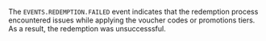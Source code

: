 The `EVENTS.REDEMPTION.FAILED` event indicates that the redemption process encountered issues while applying the voucher codes or promotions tiers. As a result, the redemption was unsuccesssful.
